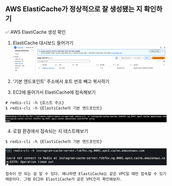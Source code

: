 ## AWS ElastiCache가 정상적으로 잘 생성됐는 지 확인하기

✅ AWS ElastiCache 생성 확인

1. ElastiCache 대시보드 들어가기
![image_1.png](image_1.png)

2. ‘기본 엔드포인트’ 주소에서 포트 번호 빼고 복사하기


3. EC2에 들어가서 ElastiCache에 접속해보기
```shell
# redis-cli -h {호스트 주소}
$ redis-cli -h {ElastiCache의 기본 엔드포인트}
```
![image_2.png](image_2.png)

4. 로컬 환경에서 접속되는 지 테스트해보기

```shell
$ redis-cli -h {ElastiCache의 기본 엔드포인트}
```
![image_3.png](image_3.png)

`접속이 안 되는 걸 알 수 있다. 왜냐하면 ElastiCache는 같은 VPC일 때만 접속할 수 있기 때문이다. 그럼 EC2와 ElastiCache가 같은 VPC인지 확인해보자. `
